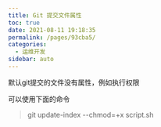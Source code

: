 ```yaml
---
title: Git 提交文件属性
toc: true
date: 2021-08-11 19:18:35
permalink: /pages/93cba5/
categories:
  - 运维开发
sidebar: auto
---
```


默认git提交的文件没有属性，例如执行权限

可以使用下面的命令

> git update-index --chmod=+x script.sh
